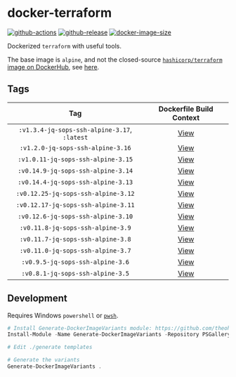 # docker-terraform

[![github-actions](https://github.com/theohbrothers/docker-terraform/workflows/ci-master-pr/badge.svg)](https://github.com/theohbrothers/docker-terraform/actions)
[![github-release](https://img.shields.io/github/v/release/theohbrothers/docker-terraform?style=flat-square)](https://github.com/theohbrothers/docker-terraform/releases/)
[![docker-image-size](https://img.shields.io/docker/image-size/theohbrothers/docker-terraform/latest)](https://hub.docker.com/r/theohbrothers/docker-terraform)

Dockerized `terraform` with useful tools.

The base image is `alpine`, and not the closed-source [`hashicorp/terraform` image on DockerHub](https://hub.docker.com/r/hashicorp/terraform), see [here](https://github.com/hashicorp/terraform/blob/v1.0.0/Dockerfile).

## Tags

| Tag | Dockerfile Build Context |
|:-------:|:---------:|
| `:v1.3.4-jq-sops-ssh-alpine-3.17`, `:latest` | [View](variants/v1.3.4-jq-sops-ssh-alpine-3.17 ) |
| `:v1.2.0-jq-sops-ssh-alpine-3.16` | [View](variants/v1.2.0-jq-sops-ssh-alpine-3.16 ) |
| `:v1.0.11-jq-sops-ssh-alpine-3.15` | [View](variants/v1.0.11-jq-sops-ssh-alpine-3.15 ) |
| `:v0.14.9-jq-sops-ssh-alpine-3.14` | [View](variants/v0.14.9-jq-sops-ssh-alpine-3.14 ) |
| `:v0.14.4-jq-sops-ssh-alpine-3.13` | [View](variants/v0.14.4-jq-sops-ssh-alpine-3.13 ) |
| `:v0.12.25-jq-sops-ssh-alpine-3.12` | [View](variants/v0.12.25-jq-sops-ssh-alpine-3.12 ) |
| `:v0.12.17-jq-sops-ssh-alpine-3.11` | [View](variants/v0.12.17-jq-sops-ssh-alpine-3.11 ) |
| `:v0.12.6-jq-sops-ssh-alpine-3.10` | [View](variants/v0.12.6-jq-sops-ssh-alpine-3.10 ) |
| `:v0.11.8-jq-sops-ssh-alpine-3.9` | [View](variants/v0.11.8-jq-sops-ssh-alpine-3.9 ) |
| `:v0.11.7-jq-sops-ssh-alpine-3.8` | [View](variants/v0.11.7-jq-sops-ssh-alpine-3.8 ) |
| `:v0.11.0-jq-sops-ssh-alpine-3.7` | [View](variants/v0.11.0-jq-sops-ssh-alpine-3.7 ) |
| `:v0.9.5-jq-sops-ssh-alpine-3.6` | [View](variants/v0.9.5-jq-sops-ssh-alpine-3.6 ) |
| `:v0.8.1-jq-sops-ssh-alpine-3.5` | [View](variants/v0.8.1-jq-sops-ssh-alpine-3.5 ) |

## Development

Requires Windows `powershell` or [`pwsh`](https://github.com/PowerShell/PowerShell).

```powershell
# Install Generate-DockerImageVariants module: https://github.com/theohbrothers/Generate-DockerImageVariants
Install-Module -Name Generate-DockerImageVariants -Repository PSGallery -Scope CurrentUser -Force -Verbose

# Edit ./generate templates

# Generate the variants
Generate-DockerImageVariants .
```

